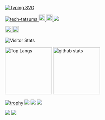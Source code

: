 <a href="https://github.com/tech-tatsuma">
    <img src="https://readme-typing-svg.demolab.com?font=Georgia&size=18&duration=2000&pause=100&multiline=true&width=500&height=80&lines=Tatsuma+Furuya;Researcher+%7C+M.S.+Student+%7C+Software+Engineer;AI+%7C+Computer+Vision+%7C+WebApp" alt="Typing SVG" />
</a>

<p align="left">
  <a href="https://github.com/tech-tatsuma/tech-tatsuma/">
    <img src="https://komarev.com/ghpvc/?username=tech-tatsuma" alt="tech-tatsuma" />
  </a>
  <a href="https://github.com/tech-tatsuma">
    <img height="20" src="https://img.shields.io/github/followers/tech-tatsuma?label=follow&logo=github&style=flat" />
  </a>
  <a href="http://twitter.com/tatsuma_sk_8">
    <img height="20" src="https://img.shields.io/twitter/follow/tatsuma_sk_8?label=Twitter&logo=twitter&style=flat" />
  </a>
    <a href="furuya.tatsuma704@mail.kyutech.jp">
        <img src="https://img.shields.io/badge/-Email-red?style=flat-square&logo=gmail&logoColor=white">
    </a>
</p>
<p align="left"> 
  <a href="https://gitstar-ranking.com/tech-tatsuma">
    <img height="20" src="https://img.shields.io/endpoint?label=star ranking&url=https%3A%2F%2Fgitstar-ranking.com%2Fusers%2Fyutkat%2Fshields" />
  </a>
  <a href="https://user-badge.committers.top/japan/tech-tatsuma">
    <img height="20" src="https://user-badge.committers.top/japan/tech-tatsuma.svg" />
  </a>
</p>
<div align="left">
  <img alt="Visitor Stats" src="https://widgetbite.com/stats/tech-tatsuma"/>  
</div>

<p align="left"> 
  <img alt="Top Langs" height="150px" src="https://github-readme-stats.vercel.app/api/top-langs/?username=tech-tatsuma&layout=compact&count_private=true&show_icons=true&show_icons=true&theme=onedark" />
  <img alt="github stats" height="150px" src="https://github-readme-stats.vercel.app/api?username=tech-tatsuma&count_private=true&show_icons=true&show_icons=true&theme=onedark" />
</p>

[![trophy](https://github-profile-trophy.vercel.app/?username=tech-tatsuma&theme=gruvbox)](https://github.com/ryo-ma/github-profile-trophy)
[![](https://raw.githubusercontent.com/tech-tatsuma/tech-tatsuma/master/profile-summary-card-output/dracula/0-profile-details.svg)](https://github.com/vn7n24fzkq/github-profile-summary-cards)
[![](https://raw.githubusercontent.com/tech-tatsuma/tech-tatsuma/master/profile-summary-card-output/dracula/1-repos-per-language.svg)](https://github.com/vn7n24fzkq/github-profile-summary-cards)
[![](https://raw.githubusercontent.com/tech-tatsuma/tech-tatsuma/master/profile-summary-card-output/dracula/2-most-commit-language.svg)](https://github.com/vn7n24fzkq/github-profile-summary-cards)

[![](https://activity-graph.herokuapp.com/graph?username=tech-tatsuma&theme=github)](https://activity-graph.herokuapp.com/graph?username=tech-tatsuma&theme=github)
[![](https://github-readme-streak-stats.herokuapp.com/?user=tech-tatsuma&theme=dark)](https://github-readme-streak-stats.herokuapp.com/?user=tech-tatsuma&theme=dark)
